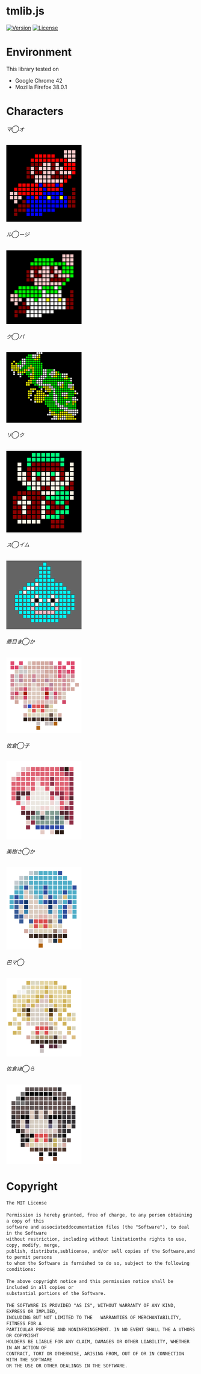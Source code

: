 # tmlib.js
[![Version](https://img.shields.io/badge/version-v0.5.0-blue.svg?style=flat)](http://phi-jp.github.io/tmlib.js)
[![License](https://img.shields.io/badge/license-MIT-lightgrey.svg?style=flat)](http://opensource.org/licenses/MIT)

# Environment
This library tested on
- Google Chrome 42
- Mozilla Firefox 38.0.1

# Characters

###### マ◯オ

<img src="./Raw/images/mario.png" width="200" alt="mario">

###### ル◯ージ

<img src="./Raw/images/luigi.png" width="200" alt="luigi">

###### ク◯パ

<img src="./Raw/images/koopa.png" width="200" alt="koopa">

###### リ◯ク

<img src="./Raw/images/link.png" width="200" alt="link">

###### ス◯イム

<img src="./Raw/images/slime.png" width="200" alt="slime">

###### 鹿目ま◯か

<img src="./Raw/images/madomagi1.png" width="200" alt="madomagi1">

###### 佐倉◯子

<img src="./Raw/images/madomagi2.png" width="200" alt="madomagi2">

###### 美樹さ◯か

<img src="./Raw/images/madomagi3.png" width="200" alt="madomagi3">

###### 巴マ◯

<img src="./Raw/images/madomagi4.png" width="200" alt="madomagi4">

###### 佐倉ほ◯ら

<img src="./Raw/images/madomagi5.png" width="200" alt="madomagi5">

# Copyright
    The MIT License

    Permission is hereby granted, free of charge, to any person obtaining a copy of this
    software and associateddocumentation files (the "Software"), to deal in the Software
    without restriction, including without limitationthe rights to use, copy, modify, merge,
    publish, distribute,sublicense, and/or sell copies of the Software,and to permit persons
    to whom the Software is furnished to do so, subject to the following conditions:

    The above copyright notice and this permission notice shall be included in all copies or 
    substantial portions of the Software.

    THE SOFTWARE IS PROVIDED "AS IS", WITHOUT WARRANTY OF ANY KIND, EXPRESS OR IMPLIED, 
    INCLUDING BUT NOT LIMITED TO THE   WARRANTIES OF MERCHANTABILITY, FITNESS FOR A
    PARTICULAR PURPOSE AND NONINFRINGEMENT. IN NO EVENT SHALL THE A UTHORS OR COPYRIGHT
    HOLDERS BE LIABLE FOR ANY CLAIM, DAMAGES OR OTHER LIABILITY, WHETHER IN AN ACTION OF
    CONTRACT, TORT OR OTHERWISE, ARISING FROM, OUT OF OR IN CONNECTION WITH THE SOFTWARE
    OR THE USE OR OTHER DEALINGS IN THE SOFTWARE.
